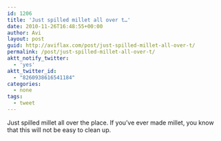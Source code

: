 ```yaml
---
id: 1206
title: 'Just spilled millet all over t…'
date: 2010-11-26T16:48:55+00:00
author: Avi
layout: post
guid: http://aviflax.com/post/just-spilled-millet-all-over-t/
permalink: /post/just-spilled-millet-all-over-t/
aktt_notify_twitter:
  - 'yes'
aktt_twitter_id:
  - "8260938616541184"
categories:
  - none
tags:
  - tweet
---
```

Just spilled millet all over the place. If you&#8217;ve ever made millet, you know that this will not be easy to clean up.